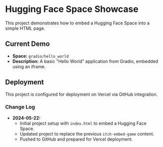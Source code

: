 # Hugging Face Space Showcase

This project demonstrates how to embed a Hugging Face Space into a simple HTML page.

## Current Demo

- **Space:** `gradio/hello_world`
- **Description:** A basic "Hello World" application from Gradio, embedded using an iframe.

## Deployment

This project is configured for deployment on Vercel via GitHub integration.

### Change Log

- **2024-05-22:**
  - Initial project setup with `index.html` to embed a Hugging Face Space.
  - Updated project to replace the previous `itch-embed-game` content.
  - Pushed to GitHub and prepared for Vercel deployment. 